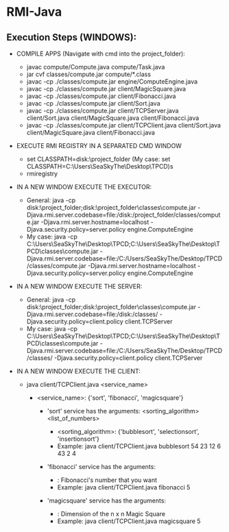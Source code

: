 # RMI-Java

## Execution Steps (WINDOWS):

- COMPILE APPS (Navigate with cmd into the project_folder):

  - javac compute/Compute.java compute/Task.java
  - jar cvf classes/compute.jar compute/*.class
  - javac -cp ./classes/compute.jar engine/ComputeEngine.java
  - javac -cp ./classes/compute.jar client/MagicSquare.java
  - javac -cp ./classes/compute.jar client/Fibonacci.java
  - javac -cp ./classes/compute.jar client/Sort.java
  - javac -cp ./classes/compute.jar client/TCPServer.java client/Sort.java client/MagicSquare.java client/Fibonacci.java
  - javac -cp ./classes/compute.jar client/TCPClient.java client/Sort.java client/MagicSquare.java client/Fibonacci.java
   
- EXECUTE RMI REGISTRY IN A SEPARATED CMD WINDOW

  - set CLASSPATH=disk:\project_folder (My case: set CLASSPATH=C:\Users\SeaSkyThe\Desktop\TPCD)s
  - rmiregistry

- IN A NEW WINDOW EXECUTE THE EXECUTOR:

  - General: java -cp disk:\project_folder;disk:\project_folder\classes\compute.jar -Djava.rmi.server.codebase=file:/disk:/project_folder/classes/compute.jar -Djava.rmi.server.hostname=localhost -Djava.security.policy=server.policy engine.ComputeEngine
  - My case: java -cp C:\Users\SeaSkyThe\Desktop\TPCD;C:\Users\SeaSkyThe\Desktop\TPCD\classes\compute.jar -Djava.rmi.server.codebase=file:/C:/Users/SeaSkyThe/Desktop/TPCD/classes/compute.jar -Djava.rmi.server.hostname=localhost -Djava.security.policy=server.policy engine.ComputeEngine


- IN A NEW WINDOW EXECUTE THE SERVER:

  - General: java -cp disk:\project_folder;disk:\project_folder\classes\compute.jar -Djava.rmi.server.codebase=file:/disk:/classes/ -Djava.security.policy=client.policy client.TCPServer
  - My case: java -cp C:\Users\SeaSkyThe\Desktop\TPCD;C:\Users\SeaSkyThe\Desktop\TPCD\classes\compute.jar -Djava.rmi.server.codebase=file:/C:/Users/SeaSkyThe/Desktop/TPCD/classes/ -Djava.security.policy=client.policy client.TCPServer

- IN A NEW WINDOW EXECUTE THE CLIENT:

  - java client/TCPClient.java <service_name><arguments>
  
    - <service_name>: {'sort', 'fibonacci', 'magicsquare'}
      - 'sort' service has the arguments: <sorting_algorithm> <list_of_numbers>
        - <sorting_algorithm>: {'bubblesort', 'selectionsort', 'insertionsort'}
        - Example: java client/TCPClient.java bubblesort 54 23 12 6 43 2 4
  
      - 'fibonacci' service has the arguments: <n>
        - <n>: Fibonacci's number that you want
        - Example: java client/TCPClient.java fibonacci 5
  
      - 'magicsquare' service has the arguments: <n>
        - <n>: Dimension of the n x n Magic Square
        - Example: java client/TCPClient.java magicsquare 5
        
